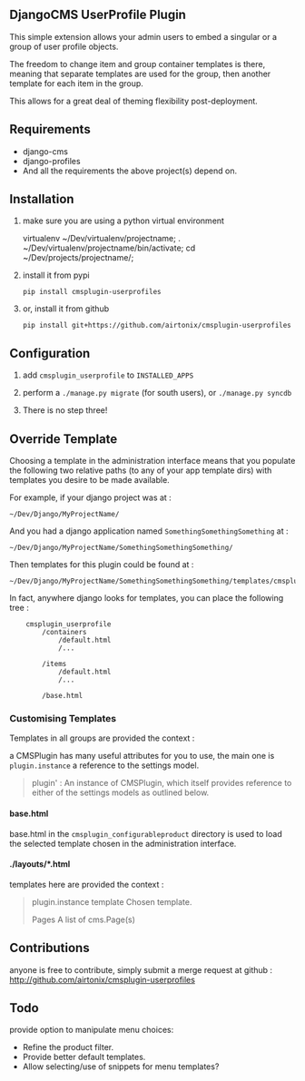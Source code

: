 ## DjangoCMS UserProfile Plugin

This simple extension allows your admin users to embed a singular or
a group of user profile objects.

The freedom to change item and group container templates is there, meaning
that separate templates are used for the group, then another template for
each item in the group.

This allows for a great deal of theming flexibility post-deployment.

## Requirements

* django-cms
* django-profiles
* And all the requirements the above project(s) depend on.


## Installation

1. make sure you are using a python virtual environment

	virtualenv ~/Dev/virtualenv/projectname;
	. ~/Dev/virtualenv/projectname/bin/activate;
	cd ~/Dev/projects/projectname/;

2. install it from pypi

	`pip install cmsplugin-userprofiles`

3. or, install it from github

	`pip install git+https://github.com/airtonix/cmsplugin-userprofiles`


## Configuration

1. add `cmsplugin_userprofile` to `INSTALLED_APPS`

2. perform a `./manage.py migrate` (for south users), or `./manage.py syncdb`

3. There is no step three!


## Override Template

Choosing a template in the administration interface means that you
populate the following two relative paths (to any of your app template dirs)
with templates you desire to be made available.

For example, if your django project was at :

	~/Dev/Django/MyProjectName/

And you had a django application named `SomethingSomethingSomething` at :

	~/Dev/Django/MyProjectName/SomethingSomethingSomething/

Then templates for this plugin could be found at :

	~/Dev/Django/MyProjectName/SomethingSomethingSomething/templates/cmsplugin_userprofile

In fact, anywhere django looks for templates, you can place the following tree :

		cmsplugin_userprofile
			/containers
				/default.html
				/...

			/items
				/default.html
				/...

			/base.html

### Customising Templates

Templates in all groups are provided the context :

a CMSPlugin has many useful attributes for you to use, the main one
is `plugin.instance` a reference to the settings model.

>	 plugin' :
>		 An instance of CMSPlugin, which itself provides reference to either
>		 of the settings models as outlined below.

#### base.html

base.html in the `cmsplugin_configurableproduct` directory is used to load the
selected template chosen in the administration interface.


#### ./layouts/*.html

templates here are provided the context :

>	 plugin.instance
>		  template
>			   Chosen template.
>
>	 Pages
>		A list of cms.Page(s)




## Contributions

anyone is free to contribute, simply submit a merge request at
github : http://github.com/airtonix/cmsplugin-userprofiles


## Todo

provide option to manipulate menu choices:

* Refine the product filter.
* Provide better default templates.
* Allow selecting/use of snippets for menu templates?
